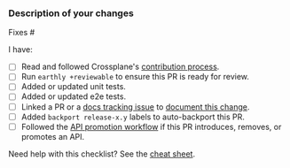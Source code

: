 <!--
Thank you for helping to improve Crossplane! Please read the contribution docs
(linked below) if this is your first Crossplane pull request.
-->

### Description of your changes

<!--
Briefly describe what this pull request does, and how it is covered by tests.
Be proactive - direct your reviewers' attention to anything that needs special
consideration.

We love pull requests that fix an open issue. If yours does, use the below line
to indicate which issue it fixes, for example "Fixes #500".
-->

Fixes #

I have: <!--You MUST either [x] check or [ ] ~strike through~ every item.-->

- [ ] Read and followed Crossplane's [contribution process].
- [ ] Run `earthly +reviewable` to ensure this PR is ready for review.
- [ ] Added or updated unit tests.
- [ ] Added or updated e2e tests.
- [ ] Linked a PR or a [docs tracking issue] to [document this change].
- [ ] Added `backport release-x.y` labels to auto-backport this PR.
- [ ] Followed the [API promotion workflow] if this PR introduces, removes, or promotes an API.

Need help with this checklist? See the [cheat sheet].

[contribution process]: https://github.com/crossplane/crossplane/tree/main/contributing
[docs tracking issue]: https://github.com/crossplane/docs/issues/new
[document this change]: https://docs.crossplane.io/contribute/contribute
[cheat sheet]: https://github.com/crossplane/crossplane/tree/main/contributing#checklist-cheat-sheet
[API promotion workflow]: https://github.com/crossplane/crossplane/blob/main/contributing/guide-api-promotion.md